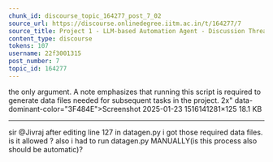 ```yaml
---
chunk_id: discourse_topic_164277_post_7_02
source_url: https://discourse.onlinedegree.iitm.ac.in/t/164277/7
source_title: Project 1 - LLM-based Automation Agent - Discussion Thread [TDS Jan 2025]
content_type: discourse
tokens: 107
username: 22f3001315
post_number: 7
topic_id: 164277
---
```


 the only argument. A note emphasizes that running this script is required to generate data files needed for subsequent tasks in the project. 2x" data-dominant-color="3F484E">Screenshot 2025-01-23 1516141281×125 18.1 KB

---

sir @Jivraj after editing line 127 in datagen.py i got those required data files. is it allowed ? also i had to run datagen.py MANUALLY(is this process also should be automatic)?
